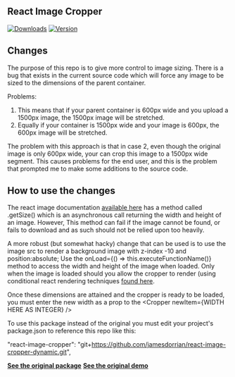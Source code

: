 ## React Image Cropper

[![Downloads](https://img.shields.io/npm/dt/react-image-cropper.svg)](https://www.npmjs.com/package/react-image-cropper)
[![Version](https://img.shields.io/npm/v/react-image-cropper.svg)](https://www.npmjs.com/package/react-image-cropper)

## Changes
The purpose of this repo is to give more control to image sizing. There is a bug that exists in the current source code which will force any image to be sized to the dimensions of the parent container. 

Problems: 
1) This means that if your parent container is 600px wide and you upload a 1500px image, the 1500px image will be stretched. 
2) Equally if your container is 1500px wide and your image is 600px, the 600px image will be stretched. 

The problem with this approach is that in case 2, even though the original image is only 600px wide, your can crop this image to a 1500px wide segment. This causes problems for the end user, and this is the problem that prompted me to make some additions to the source code. 

## How to use the changes
The react image documentation [available here](https://facebook.github.io/react-native/docs/image.html) has a method called .getSize() which is an asynchronous call returning the width and height of an image. However, This method can fail if the image cannot be found, or fails to download and as such should not be relied upon too heavily. 

A more robust (but somewhat hacky) change that can be used is to use the image src to render a background image with z-index -10 and position:absolute; Use the onLoad={() => this.executeFunctionName()} method to access the width and height of the image when loaded. Only when the image is loaded should you allow the cropper to render (using conditional react rendering techniques [found here](https://reactjs.org/docs/conditional-rendering.html). 

Once these dimensions are attained and the cropper is ready to be loaded, you must enter the new width as a prop to the <Cropper newItem={WIDTH HERE AS INTEGER} />

To use this package instead of the original you must edit your project's package.json to reference this repo like this:  

"react-image-cropper": "git+https://github.com/jamesdorrian/react-image-cropper-dynamic.git",


**[See the original package](https://www.npmjs.com/package/react-image-cropper)**
**[See the original demo](http://braavos.me/react-image-cropper/)**
